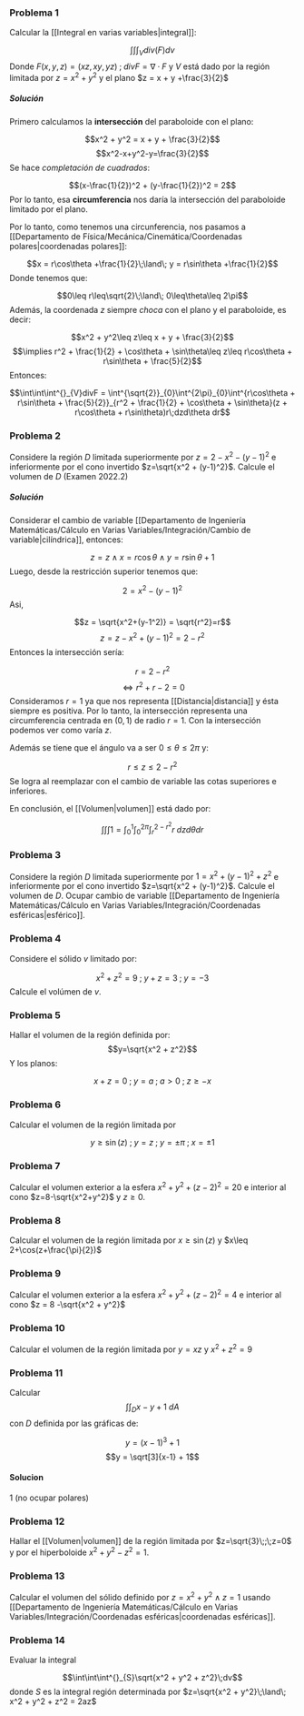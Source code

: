
### Problema 1 

Calcular la [[Integral en varias variables|integral]]: 

$$\int\int\int_Vdiv(F)dv$$ 
Donde $F(x,y,z) = (xz, xy, yz)\;;\; divF =\nabla · F$  y $V$ está dado por la región limitada por $z = x^2 + y^2$ y el plano $z = x + y +\frac{3}{2}$ 

##### Solución 

Primero calculamos la **intersección** del paraboloide con el plano: 

$$x^2 + y^2 = x + y + \frac{3}{2}$$ $$x^2-x+y^2-y=\frac{3}{2}$$ Se hace *completación de cuadrados*: 

$$(x-\frac{1}{2})^2 + (y-\frac{1}{2})^2 = 2$$ 
Por lo tanto, esa **circumferencia** nos daría la intersección del paraboloide limitado por el plano. 

Por lo tanto, como tenemos una circunferencia, nos pasamos a [[Departamento de Física/Mecánica/Cinemática/Coordenadas polares|coordenadas polares]]: 

$$x = r\cos\theta +\frac{1}{2}\;\land\; y = r\sin\theta +\frac{1}{2}$$ 
Donde tenemos que: 

$$0\leq r\leq\sqrt{2}\;\land\; 0\leq\theta\leq 2\pi$$ 
Además, la coordenada $z$ siempre *choca* con el plano y el paraboloide, es decir: 

$$x^2 + y^2\leq z\leq x + y + \frac{3}{2}$$ $$\implies r^2 + \frac{1}{2} + \cos\theta + \sin\theta\leq z\leq r\cos\theta + r\sin\theta + \frac{5}{2}$$ 
Entonces: 

$$\int\int\int^{}_{V}divF = \int^{\sqrt{2}}_{0}\int^{2\pi}_{0}\int^{r\cos\theta + r\sin\theta + \frac{5}{2}}_{r^2 + \frac{1}{2} + \cos\theta + \sin\theta}(z + r\cos\theta + r\sin\theta)r\;dzd\theta dr$$

### Problema 2

Considere la región $D$ limitada superiormente por $z = 2-x^2-(y-1)^2$ e inferiormente por el cono invertido $z=\sqrt{x^2 + (y-1)^2}$. Calcule el volumen de $D$ (Examen 2022.2)

##### Solución 

Considerar el cambio de variable [[Departamento de Ingeniería Matemáticas/Cálculo en Varias Variables/Integración/Cambio de variable|cilíndrica]], entonces: 

$$z=z\;\land\; x=r\cos\theta\;\land\; y=r\sin\theta + 1$$ 
Luego, desde la restricción superior tenemos que: 

$$2 =  x^2 - (y-1)^2$$ 
Asi, 

$$z = \sqrt{x^2+(y-1^2)} = \sqrt{r^2}=r$$ $$z = z-x^2 + (y-1)^2 = 2-r^2$$ 
Entonces la intersección sería: 

$$r = 2 - r^2$$ $$\iff r^2 + r - 2 = 0$$ 
Consideramos $r=1$ ya que nos representa [[Distancia|distancia]] y ésta siempre es positiva. Por lo tanto, la intersección representa una circumferencia centrada en $(0,1)$ de radio $r=1$. Con la intersección podemos ver como varía $z$. 

Además se tiene que el ángulo va a ser $0\leq\theta\leq 2\pi$ y: 

$$r\leq z\leq 2-r^2$$ 
Se logra al reemplazar con el cambio de variable las cotas superiores e inferiores. 

En conclusión, el [[Volumen|volumen]] está dado por: 

$$\int\int\int 1 = \int^{1}_{0}\int^{2\pi}_{0}\int^{2-r^2}_{r}r\;dzd\theta dr$$ 

### Problema 3

Considere la región $D$ limitada superiormente por $1 = x^2 + (y-1)^2 + z^2$ e inferiormente por el cono invertido $z=\sqrt{x^2 + (y-1)^2}$. Calcule el volumen de $D$. Ocupar cambio de variable [[Departamento de Ingeniería Matemáticas/Cálculo en Varias Variables/Integración/Coordenadas esféricas|esférico]]. 

### Problema 4

Considere el sólido $v$ limitado por: 

$$x^2 + z^2 = 9\;;\; y + z = 3\;;\; y = -3$$ 
Calcule el volúmen de $v$. 

### Problema 5

Hallar el volumen de la región definida por: 
$$y=\sqrt{x^2 + z^2}$$ Y los planos: 

$$x + z = 0\;;\;y = a\;;\;a>0\;;\;z\geq -x$$ 
### Problema 6

Calcular el volumen de la región limitada por

$$y\geq\sin(z)\;;\;y=z\;;\;y=\pm\pi\;;\;x=\pm 1$$

### Problema 7

Calcular el volumen exterior a la esfera $x^2 + y^2 + (z-2)^2 = 20$ e interior al cono $z=8-\sqrt{x^2+y^2}$  y $z\geq 0$. 

### Problema 8

Calcular el volumen de la región limitada por $x\geq\sin(z)$ y $x\leq 2+\cos(z+\frac{\pi}{2})$

### Problema 9 

Calcular el volumen exterior a la esfera $x^2 + y^2 + (z-2)^2 = 4$ e interior al cono $z = 8 -\sqrt{x^2 + y^2}$ 

### Problema 10 

Calcular el volumen de la región limitada por $y=xz$ y $x^2 + z^2 = 9$ 

### Problema 11 

Calcular $$\int\int^{}_{D}x-y + 1\;dA$$ con $D$ definida por las gráficas de: 

$$y = (x-1)^3 + 1$$ $$y = \sqrt[3]{x-1} + 1$$ 
#### Solucion 

1 (no ocupar polares)


### Problema 12 

Hallar el [[Volumen|volumen]] de la región limitada por $z=\sqrt{3}\;;\;z=0$ y por el hiperboloide $x^2 + y^2 - z^2 = 1$. 

### Problema 13 

Calcular el volumen del sólido definido por $z=x^2 + y^2\;\land\; z = 1$ usando [[Departamento de Ingeniería Matemáticas/Cálculo en Varias Variables/Integración/Coordenadas esféricas|coordenadas esféricas]]. 

### Problema 14 

Evaluar la integral 

$$\int\int\int^{}_{S}\sqrt{x^2 + y^2 + z^2}\;dv$$ 
donde $S$ es la integral región determinada por $z=\sqrt{x^2 + y^2}\;\land\; x^2 + y^2 + z^2 = 2az$ 

